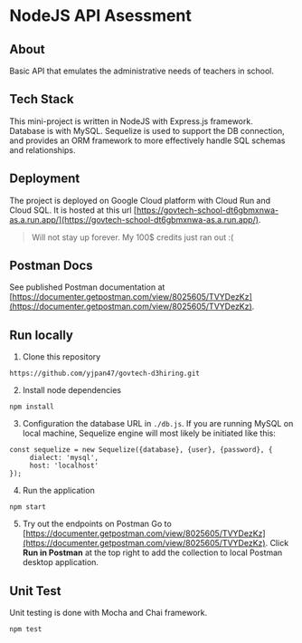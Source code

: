 # NodeJS API Asessment

## About 
Basic API that emulates the administrative needs of teachers in school.

## Tech Stack
This mini-project is written in NodeJS with Express.js framework.  
Database is with MySQL. Sequelize is used to support the DB connection, and provides an ORM framework to more effectively handle SQL schemas and relationships.

## Deployment
The project is deployed on Google Cloud platform with Cloud Run and Cloud SQL. It is hosted at this url [https://govtech-school-dt6gbmxnwa-as.a.run.app/](https://govtech-school-dt6gbmxnwa-as.a.run.app/).

> Will not stay up forever. My 100$ credits just ran out :(

## Postman Docs
See published Postman documentation at [https://documenter.getpostman.com/view/8025605/TVYDezKz](https://documenter.getpostman.com/view/8025605/TVYDezKz). 

## Run locally
1. Clone this repository
```
https://github.com/yjpan47/govtech-d3hiring.git
```

2. Install node dependencies
```
npm install
```

3. Configuration the database URL in `./db.js`. If you are running MySQL on local machine, Sequelize engine will most likely be initiated like this:
```
const sequelize = new Sequelize({database}, {user}, {password}, {
     dialect: 'mysql',
     host: 'localhost'
});
```

4. Run the application
```
npm start
```

5. Try out the endpoints on Postman 
Go to [https://documenter.getpostman.com/view/8025605/TVYDezKz](https://documenter.getpostman.com/view/8025605/TVYDezKz). Click **Run in Postman** at the top right to add the collection to local Postman desktop application.

## Unit Test
Unit testing is done with Mocha and Chai framework. 
```
npm test
```
